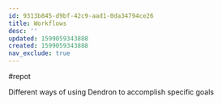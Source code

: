 ```yaml
---
id: 9313b845-d9bf-42c9-aad1-0da34794ce26
title: Workflows
desc: ''
updated: 1599059343888
created: 1599059343888
nav_exclude: true
---
```


#repot

Different ways of using Dendron to accomplish specific goals

